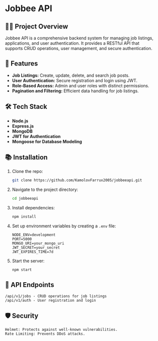 # Jobbee API

## 👨‍💻 Project Overview
Jobbee API is a comprehensive backend system for managing job listings, applications, and user authentication. It provides a RESTful API that supports CRUD operations, user management, and secure authentication.

## 🚀 Features
- **Job Listings:** Create, update, delete, and search job posts.
- **User Authentication:** Secure registration and login using JWT.
- **Role-Based Access:** Admin and user roles with distinct permissions.
- **Pagination and Filtering:** Efficient data handling for job listings.

## 🛠 Tech Stack
- **Node.js**
- **Express.js**
- **MongoDB**
- **JWT for Authentication**
- **Mongoose for Database Modeling**

## 📚 Installation

1. Clone the repo:
    ```bash
    git clone https://github.com/KamolovFarrux2005/jobbeeapi.git
    ```

2. Navigate to the project directory:
    ```bash
    cd jobbeeapi
    ```

3. Install dependencies:
    ```bash
    npm install
    ```

4. Set up environment variables by creating a `.env` file:
    ```plaintext
    NODE_ENV=development
    PORT=5000
    MONGO_URI=your_mongo_uri
    JWT_SECRET=your_secret
    JWT_EXPIRES_TIME=7d
    ```

5. Start the server:
    ```bash
    npm start
    ```

## 🔗 API Endpoints
```plaintext
/api/v1/jobs - CRUD operations for job listings
/api/v1/auth - User registration and login
```

## 🛡️ Security
```plaintext
Helmet: Protects against well-known vulnerabilities.
Rate Limiting: Prevents DDoS attacks.
```
## 
